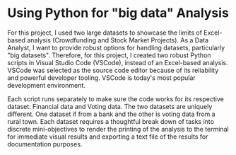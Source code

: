 # Using Python for "big data" Analysis

For this project, I used two large datasets to showcase the limits of Excel-based analysis (Crowdfunding and Stock Market Projects). As a Data Analyst, I want to provide robust options for handling datasets, particularly "big datasets". Therefore, for this project, I created two robust Python scripts in Visual Studio Code (VSCode), instead of an Excel-based analysis. VSCode was selected as the source code editor because of its reliability and powerful developer tooling. VSCode is today's most popular development environment.

Each script runs separately to make sure the code works for its respective dataset: Financial data and Voting data. The two datasets are uniquely different. One dataset if from a bank and the other is voting data from a rural town. Each dataset requires a thoughtful break down of tasks into discrete mini-objectives to render the printing of the analysis to the terminal for immediate visual results and exporting a text file of the results for documentation purposes.
